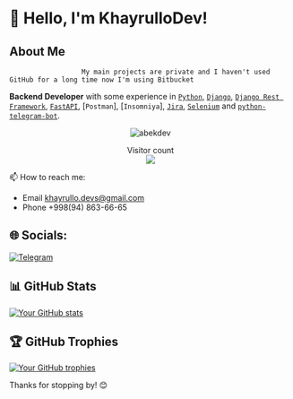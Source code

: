 # 👋 Hello, I'm KhayrulloDev!

## About Me  
                      My main projects are private and I haven't used GitHub for a long time now I'm using Bitbucket

**Backend Developer** with some experience in [`Python`](http://python.org), [`Django`](https://djangoproject.com/), [`Django Rest Framework`](https://www.django-rest-framework.org/), [`FastAPI`](https://fastapi.tiangolo.com/), [`Postman`], [`Insomniya`], [`Jira`](https://www.atlassian.com/software/jira), [`Selenium`](https://selenium-python.readthedocs.io/) and [`python-telegram-bot`](https://python-telegram-bot.org/).

<p align="center"> <img src="https://komarev.com/ghpvc/?username=KhayrulloDev&label=Profile%20views&color=0e75b6&style=flat" alt="abekdev" /> </p>

<p align="center"> 
  Visitor count<br>
  <img src="https://profile-counter.glitch.me/KhayrulloDev/count.svg" />
</p>

📫 How to reach me: 
* Email khayrullo.devs@gmail.com
* Phone +998(94) 863-66-65


## 🌐 Socials:

[![Telegram](https://img.shields.io/badge/Telegram-%231DA1F2.svg?logo=Telegram&logoColor=white)](https://Khayrullo_dev.t.me/)

## 📊 GitHub Stats
[![Your GitHub stats](https://github-readme-stats.vercel.app/api?username=KhayrulloDev&show_icons=true&theme=radical)](https://github.com/KhayrulloDev)

## 🏆 GitHub Trophies
[![Your GitHub trophies](https://github-profile-trophy.vercel.app/?username=KhayrulloDev&theme=dracula)](https://github.com/KhayrulloDev)

Thanks for stopping by! 😊
